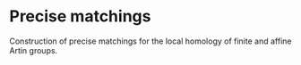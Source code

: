 # Precise matchings

Construction of precise matchings for the local homology of finite and affine Artin groups.
